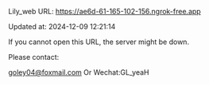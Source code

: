 Lily_web URL: https://ae6d-61-165-102-156.ngrok-free.app

Updated at: 2024-12-09 12:21:14

If you cannot open this URL, the server might be down.

Please contact: 

goley04@foxmail.com Or Wechat:GL_yeaH
